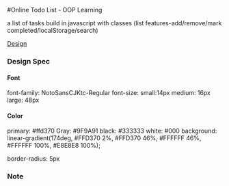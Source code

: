 #Online Todo List - OOP Learning

a list of tasks build in javascript with classes (list features-add/remove/mark completed/localStorage/search)

[Design](https://hexschool.github.io/js-todo/#artboard0)

### Design Spec

#### Font
font-family: NotoSansCJKtc-Regular
font-size:
small:14px
medium: 16px
large: 48px

#### Color
primary: #ffd370
Gray: #9F9A91
black: #333333
white: #000
background: linear-gradient(174deg, #FFD370 2%, #FFD370 46%, #FFFFFF 46%, #FFFFFF 100%, #E8E8E8 100%);

border-radius: 5px

### Note

